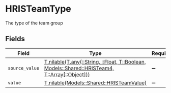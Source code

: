 # HRISTeamType

The type of the team group


## Fields

| Field                                                                                                                                        | Type                                                                                                                                         | Required                                                                                                                                     | Description                                                                                                                                  | Example                                                                                                                                      |
| -------------------------------------------------------------------------------------------------------------------------------------------- | -------------------------------------------------------------------------------------------------------------------------------------------- | -------------------------------------------------------------------------------------------------------------------------------------------- | -------------------------------------------------------------------------------------------------------------------------------------------- | -------------------------------------------------------------------------------------------------------------------------------------------- |
| `source_value`                                                                                                                               | [T.nilable(T.any(::String, ::Float, T::Boolean, Models::Shared::HRISTeam4, T::Array[::Object]))](../../models/shared/hristeamsourcevalue.md) | :heavy_minus_sign:                                                                                                                           | N/A                                                                                                                                          |                                                                                                                                              |
| `value`                                                                                                                                      | [T.nilable(Models::Shared::HRISTeamValue)](../../models/shared/hristeamvalue.md)                                                             | :heavy_minus_sign:                                                                                                                           | N/A                                                                                                                                          | team                                                                                                                                         |